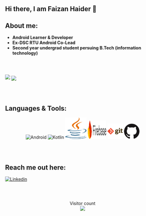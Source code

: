 ## Hi there, I am Faizan Haider 👋

<!--
**Haid-Faiz/Haid-Faiz** is a ✨ _special_ ✨ repository because its `README.md` (this file) appears on your GitHub profile.

Here are some ideas to get you started:

- 🔭 I’m currently working on ...
- 🌱 I’m currently learning ...
- 👯 I’m looking to collaborate on ...
- 🤔 I’m looking for help with ...
- 💬 Ask me about ...
- 📫 How to reach me: ...
- 😄 Pronouns: ...
- ⚡ Fun fact: ...
-->

## About me:
- **Android Learner & Developer**
- **Ex-DSC RTU Android Co-Lead**
- **Second year undergrad student persuing B.Tech (information technology)**

<br> </br>

<!--
we can pass different queries in below api. Like: hide, title_color, bg_color, etc. OR instead of manually customization of themes we can directly pass query
like: theme=radical OR theme=algolia    
Ex:
<img align="center" src="https://github-readme-stats.vercel.app/api/top-langs/?username=Haid-Faiz&theme=algolia&hide=html,Objective-C" />
-->

<img src="https://github-readme-stats.vercel.app/api?username=Haid-Faiz&&show_icons=true&title_color=ffffff&icon_color=79ff97&text_color=daf7dc&bg_color=003366">

<img align="center" src="https://github-readme-stats.vercel.app/api/top-langs/?username=Haid-Faiz&title_color=ffffff&icon_color=79ff97&text_color=daf7dc&bg_color=003366&hide=html,Objective-C,dart" />

<br> </br>
## Languages & Tools:

<p align="center">
<img src="https://upload.wikimedia.org/wikipedia/commons/6/64/Android_logo_2019_%28stacked%29.svg" alt="Android" width="80" height="75"/> 
<img src="https://raw.githubusercontent.com/gilbarbara/logos/master/logos/kotlin.svg" alt="Kotlin" width="60" height="55"/>
<img src="https://raw.githubusercontent.com/gilbarbara/logos/master/logos/java.svg" alt="Java" width="70" height="70"/> 
<img src="https://raw.githubusercontent.com/gilbarbara/logos/master/logos/firebase.svg" alt="Firebase" width="60" height="60"/> 
<img src="https://raw.githubusercontent.com/github/explore/80688e429a7d4ef2fca1e82350fe8e3517d3494d/topics/git/git.png" alt="Firebase" width="50" height="50"/> 
<img src="https://raw.githubusercontent.com/github/explore/78df643247d429f6cc873026c0622819ad797942/topics/github/github.png" alt="Android" width="50" height="50"/>
</p>


<br> </br>

## Reach me out here:

[![Linkedin](https://img.shields.io/badge/-LinkedIn-222222?style=flat-square&logo=Linkedin&color=blue&logoColor=white&link=https://www.linkedin.com/in/faizan-haider-3a4220193)](https://www.linkedin.com/in/faizan-haider-3a4220193)

<br> </br>

<p align="center"> 
  Visitor count<br>
  <img src="https://profile-counter.glitch.me/Haid-Faiz/count.svg" />
</p>
